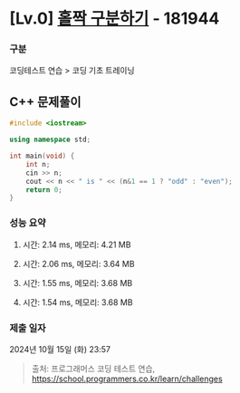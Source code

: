 # [Lv.0] [홀짝 구분하기](https://school.programmers.co.kr/learn/courses/30/lessons/181944?language=cpp) - 181944 

### 구분

코딩테스트 연습 > 코딩 기초 트레이닝

## C++ 문제풀이

```cpp
#include <iostream>

using namespace std;

int main(void) {
    int n;
    cin >> n;
    cout << n << " is " << (n&1 == 1 ? "odd" : "even");
    return 0;
}
```

### 성능 요약

1. 시간: 2.14 ms, 메모리: 4.21 MB

2. 시간: 2.06 ms, 메모리: 3.64 MB
3. 시간: 1.55 ms, 메모리: 3.68 MB
4. 시간: 1.54 ms, 메모리: 3.68 MB

### 제출 일자

2024년 10월 15일 (화) 23:57

> 출처: 프로그래머스 코딩 테스트 연습, https://school.programmers.co.kr/learn/challenges